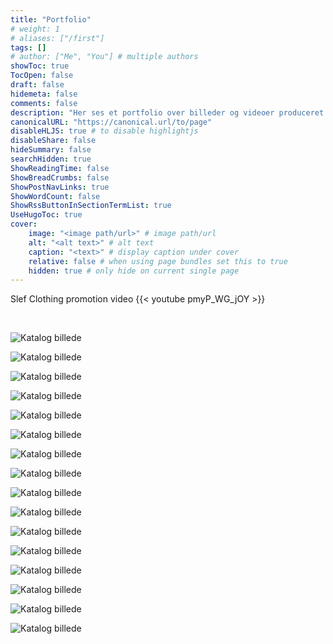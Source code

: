 ```yaml
---
title: "Portfolio"
# weight: 1
# aliases: ["/first"]
tags: []
# author: ["Me", "You"] # multiple authors
showToc: true
TocOpen: false
draft: false
hidemeta: false
comments: false
description: "Her ses et portfolio over billeder og videoer produceret af mig"
canonicalURL: "https://canonical.url/to/page"
disableHLJS: true # to disable highlightjs
disableShare: false
hideSummary: false
searchHidden: true
ShowReadingTime: false
ShowBreadCrumbs: false
ShowPostNavLinks: true
ShowWordCount: false
ShowRssButtonInSectionTermList: true
UseHugoToc: true
cover:
    image: "<image path/url>" # image path/url
    alt: "<alt text>" # alt text
    caption: "<text>" # display caption under cover
    relative: false # when using page bundles set this to true
    hidden: true # only hide on current single page
---
```


Slef Clothing promotion video
{{< youtube pmyP_WG_jOY >}}

&nbsp;

![Katalog billede](https://drive.google.com/thumbnail?id=19FXskC25x01ouMkAmnVmN8Y4FtQfab3_&sz=w1600 "Katalog billede")

![Katalog billede](https://drive.google.com/thumbnail?id=1zZLolqqCrAmC0NFkvZ0BYOBz9DvAxLKu&sz=w1600 "Katalog billede")

![Katalog billede](https://drive.google.com/thumbnail?id=16AHob32xYdMjc79QfP_2tRaUMuEly7nP&sz=w1600 "Katalog billede")

![Katalog billede](https://drive.google.com/thumbnail?id=1-Y_gY_1pn_9m5ql6TowKeK_VS-JMNurt&sz=w1600 "Katalog billede")

![Katalog billede](https://drive.google.com/thumbnail?id=1E-JfLcfWYYA2eio_0WXM4ZrZap1yzDWm&sz=w1600 "Katalog billede")

![Katalog billede](https://drive.google.com/thumbnail?id=1dPG0GG4hXXra7L0-QVr641koqZe7urAc&sz=w1600 "Katalog billede")

![Katalog billede](https://drive.google.com/thumbnail?id=1K4crgKgc43mX2KtocoDK8556ARrKI_j8&sz=w1600 "Katalog billede")

![Katalog billede](https://drive.google.com/thumbnail?id=1fDXFV6hYWJM-gl67tHNm652e53Jaa19W&sz=w1600 "Katalog billede")

![Katalog billede](https://drive.google.com/thumbnail?id=1ihKQiRBjUzKqk77lMocF_Mb_CPl7V5uy&sz=w1600 "Katalog billede")

![Katalog billede](https://drive.google.com/thumbnail?id=17xWcBwMF7FbrsEWltS5pjHD8vvL69PoW&sz=w1600 "Katalog billede")

![Katalog billede](https://drive.google.com/thumbnail?id=1CJ6r2nr7QN4mHYxpXD9NI0PoXJ6skuq1&sz=w1600 "Katalog billede")

![Katalog billede](https://drive.google.com/thumbnail?id=1GexwheOjZSNUg5pO2L4eiivydm9eEiDu&sz=w1600 "Katalog billede")

![Katalog billede](https://drive.google.com/thumbnail?id=12oTI96bCIOAt1im0FEuyVQ-D5gLRtMp4&sz=w1600 "Katalog billede")

![Katalog billede](https://drive.google.com/thumbnail?id=1l0bJUVgUPQu4B1jYVH_Je_uxhvrhpBk9&sz=w1600 "Katalog billede")

![Katalog billede](https://drive.google.com/thumbnail?id=12SN_NFnZZghEhnQ5RKPz9LKozwoK4UM4&sz=w1600 "Katalog billede")

![Katalog billede](https://drive.google.com/thumbnail?id=1ipQgUJnVwzIYhVhsXo3XvHfO8sukJo75&sz=w1600 "Katalog billede")